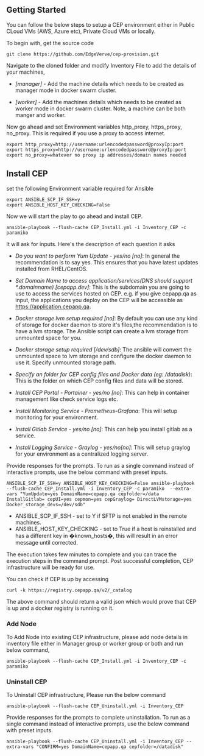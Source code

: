 ## Getting Started

You can follow the below steps to setup a CEP environment either in Public CLoud VMs (AWS, Azure etc), Private Cloud VMs or locally.
 
To begin with, get the source code

```
git clone https://github.com/EdgeVerve/cep-provision.git
```
Navigate to the cloned folder and modify Inventory File to add the details of your machines,

* *[manager]* - Add the machine details which needs to be created as manager mode in docker swarm cluster.

* *[worker]* - Add the machines details which needs to be created as worker mode in docker swarm cluster. Note, a machine can be both manger and worker.

Now go ahead and set Environment variables http_proxy, https_proxy, no_proxy. This is required if you use a proxy to access internet. 

```
export http_proxy=http://username:urlencodedpassword@proxyIp:port
export https_proxy=http://username:urlencodedpassword@proxyIp:port
export no_proxy=whatever no proxy ip addresses/domain names needed
```

## Install CEP

set the following Environment variable required for Ansible

```
export ANSIBLE_SCP_IF_SSH=y 
export ANSIBLE_HOST_KEY_CHECKING=False
```
Now we will start the play to go ahead and install CEP. 

```
ansible-playbook --flush-cache CEP_Install.yml -i Inventory_CEP -c paramiko
```
It will ask for inputs. Here's the description of each question it asks 

* *Do you want to perform Yum Update - yes/no [no]*: In general the recommendation is to say yes. This ensures that you have latest updates installed from RHEL/CentOS. 

* *Set Domain Name to access application/services(DNS should support \*.domainname) [cepapp.dev]*: This is the subdomain you are going to use to access the services hosted on CEP. e.g. if you give cepapp.qa as input, the applications you deploy on the CEP will be accessible as https://application.cepapp.qa. 

* *Docker storage lvm setup required [no]*: By default you can use any kind of storage for docker daemon to store it's files,the recommendation is to have a lvm storage. The Ansible script can create a lvm storage from unmounted space for you.

* *Docker storage setup required [/dev/sdb]*: The ansible will convert the unmounted space to lvm storage and configure the docker daemon to use it. Specify unmounted storage path.

* *Specify an folder for CEP config files and Docker data (eg: /datadisk)*: This is the folder on which CEP config files and data will be stored.
 
* *Install CEP Portal - Portainer - yes/no [no]*: This can help in container management like check service logs etc.

* *Install Monitoring Service - Prometheus-Grafana*: This will setup monitoring for your environment.

* *Install Gitlab Service - yes/no [no]*: This can help you install gitlab as a service.

* *Install Logging Service - Graylog - yes/no[no]*: This will setup graylog for your environment as a centralized logging server.

Provide responses for the prompts. To run as a single command instead of interactive prompts, use the below command with preset inputs.

```
ANSIBLE_SCP_IF_SSH=y ANSIBLE_HOST_KEY_CHECKING=False ansible-playbook --flush-cache CEP_Install.yml -i Inventory_CEP -c paramiko  --extra-vars "YumUpdate=yes DomainName=cepapp.qa cepfolder=/data InstallGitlab= cepUI=yes cepmon=yes cepGraylog= DirectLVMstorage=yes Docker_storage_devs=/dev/sdb"
```

* ANSIBLE_SCP_IF_SSH - set to Y if SFTP is not enabled in the remote machines.
* ANSIBLE_HOST_KEY_CHECKING - set to True if a host is reinstalled and has a different key in �known_hosts�, this will result in an error message until corrected.

The execution takes few minutes to complete and you can trace the execution steps in the command prompt. Post successful completion, CEP infrastructure will be ready for use.

You can check if CEP is up by accessing

```
curl -k https://registry.cepapp.qa/v2/_catalog
```
The above command should return a valid json which would prove that CEP is up and a docker registry is running on it. 

### Add Node

To Add Node into existing CEP infrastructure, please add node details in inventory file either in Manager group or worker group or both  and run below command,

```
ansible-playbook --flush-cache CEP_Install.yml -i Inventory_CEP -c paramiko
```

### Uninstall CEP

To Uninstall CEP infrastructure, Please run the below command

```
ansible-playbook --flush-cache CEP_Uninstall.yml -i Inventory_CEP
```
Provide responses for the prompts to complete uninstallation. To run as a single command instead of interactive prompts, use the below command with preset inputs.
```
ansible-playbook --flush-cache CEP_Uninstall.yml -i Inventory_CEP --extra-vars "CONFIRM=yes DomainName=cepapp.qa cepfolder=/datadisk"
```